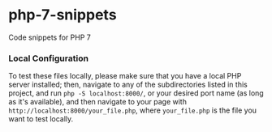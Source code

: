 # php-7-snippets
Code snippets for PHP 7

### Local Configuration
To test these files locally, please make sure that you have a local PHP server installed; then, navigate to any of the subdirectories listed in this project, and run `php -S localhost:8000/`, or your desired port name (as long as it's available), and then navigate to your page with `http://localhost:8000/your_file.php`, where `your_file.php` is the file you want to test locally.